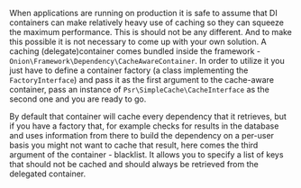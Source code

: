 When applications are running on production it is safe to assume that DI containers 
can make relatively heavy use of caching so they can squeeze the maximum 
performance. This is should not be any different. And to make this possible
it is not necessary to come up with your own solution. A caching (delegate)container 
comes bundled inside the framework - `Onion\Framework\Dependency\CacheAwareContainer`.
In order to utilize it you just have to define a container factory (a class
implementing the `FactoryInterface`) and pass it as the first argument to the
cache-aware container, pass an instance of `Psr\SimpleCache\CacheInterface`
as the second one and you are ready to go.

By default that container will cache every dependency that it retrieves, but
if you have a factory that, for example checks for results in the database and
uses information from there to build the dependency on a per-user basis you 
might not want to cache that result, here comes the third argument of the 
container - blacklist. It allows you to specify a list of keys that should 
not be cached and should always be retrieved from the delegated container.
